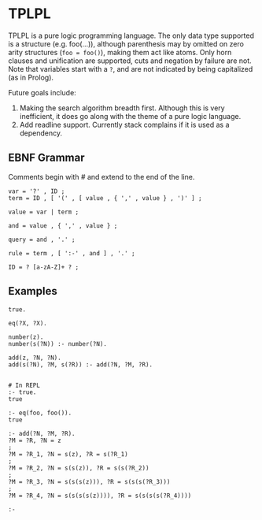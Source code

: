 
# TPLPL

TPLPL is a pure logic programming language. The only data type supported is
a structure (e.g. foo(...)), although parenthesis may by omitted on zero arity
structures (`foo = foo()`), making them act like atoms. Only horn clauses and
unification are supported, cuts and negation by failure are not. Note that
variables start with a `?`, and are not indicated by being capitalized (as in
Prolog).

Future goals include:
1. Making the search algorithm breadth first. Although this is very inefficient,
   it does go along with the theme of a pure logic language.
2. Add readline support. Currently stack complains if it is used as a
   dependency.

## EBNF Grammar

Comments begin with # and extend to the end of the line.

```
var = '?' , ID ;
term = ID , [ '(' , [ value , { ',' , value } , ')' ] ;

value = var | term ;

and = value , { ',' , value } ;

query = and , '.' ;

rule = term , [ ':-' , and ] , '.' ;

ID = ? [a-zA-Z]+ ? ;
```

## Examples

```
true.

eq(?X, ?X).

number(z).
number(s(?N)) :- number(?N).

add(z, ?N, ?N).
add(s(?N), ?M, s(?R)) :- add(?N, ?M, ?R).


# In REPL
:- true.
true

:- eq(foo, foo()).
true

:- add(?N, ?M, ?R).
?M = ?R, ?N = z
;
?M = ?R_1, ?N = s(z), ?R = s(?R_1)
;
?M = ?R_2, ?N = s(s(z)), ?R = s(s(?R_2))
;
?M = ?R_3, ?N = s(s(s(z))), ?R = s(s(s(?R_3)))
;
?M = ?R_4, ?N = s(s(s(s(z)))), ?R = s(s(s(s(?R_4))))

:-
```
